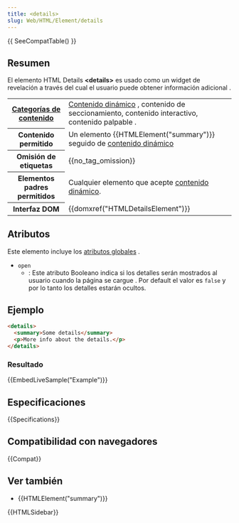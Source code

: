 ```yaml
---
title: <details>
slug: Web/HTML/Element/details
---
```


{{ SeeCompatTable() }}

## Resumen

El elemento HTML Details **\<details>** es usado como un widget de revelación a través del cual el usuario puede obtener información adicional .

<table class="properties">
  <tbody>
    <tr>
      <th scope="row">
        <a href="/es/docs/Web/Guide/HTML/categorias_de_contenido"
          >Categorías de contenido</a
        >
      </th>
      <td>
        <a href="/es/docs/Web/Guide/HTML/categorias_de_contenido"
          >Contenido dinámico</a
        >
        , contenido de seccionamiento, contenido interactivo, contenido palpable
        .
      </td>
    </tr>
    <tr>
      <th scope="row">Contenido permitido</th>
      <td>
        Un elemento {{HTMLElement("summary")}} seguido de
        <a href="/es/docs/Web/Guide/HTML/categorias_de_contenido"
          >contenido dinámico</a
        >
      </td>
    </tr>
    <tr>
      <th scope="row">Omisión de etiquetas</th>
      <td>{{no_tag_omission}}</td>
    </tr>
    <tr>
      <th scope="row">Elementos padres permitidos</th>
      <td>
        Cualquier elemento que acepte
        <a href="/es/docs/Web/Guide/HTML/categorias_de_contenido"
          >contenido dinámico</a
        >.
      </td>
    </tr>
    <tr>
      <th scope="row">Interfaz DOM</th>
      <td>{{domxref("HTMLDetailsElement")}}</td>
    </tr>
  </tbody>
</table>

## Atributos

Este elemento incluye los [atributos globales](/es/docs/Web/HTML/Atributos_Globales) .

- `open`
  - : Este atributo Booleano indica si los detalles serán mostrados al usuario cuando la página se cargue . Por default el valor es `false` y por lo tanto los detalles estarán ocultos.

## Ejemplo

```html
<details>
  <summary>Some details</summary>
  <p>More info about the details.</p>
</details>
```

### Resultado

{{EmbedLiveSample("Example")}}

## Especificaciones

{{Specifications}}

## Compatibilidad con navegadores

{{Compat}}

## Ver también

- {{HTMLElement("summary")}}

{{HTMLSidebar}}
